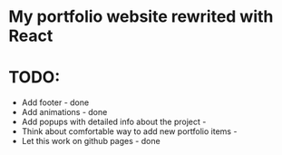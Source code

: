 # My portfolio website rewrited with React

# TODO:

* Add footer - done
* Add animations - done
* Add popups with detailed info about the project -
* Think about comfortable way to add new portfolio items -
* Let this work on github pages - done
